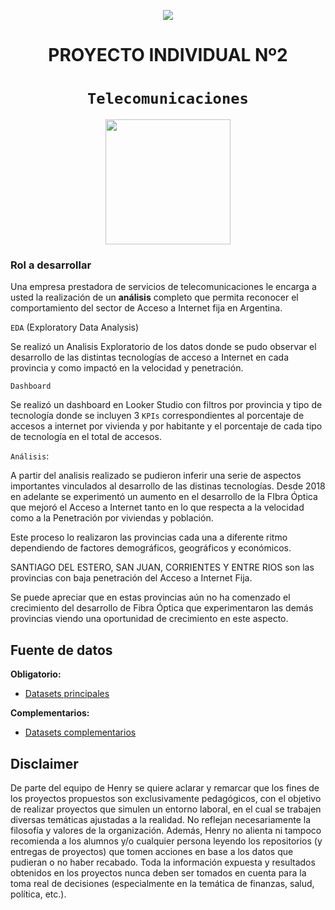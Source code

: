 <p align='center'>
<img src ="https://d31uz8lwfmyn8g.cloudfront.net/Assets/logo-henry-white-lg.png">
<p>

<h1 align='center'>
 <b>PROYECTO INDIVIDUAL Nº2</b>
</h1>
 
# <h1 align="center">**`Telecomunicaciones`**</h1>


<p align='center'>
<img src = 'https://mercadoyempresas.com/fotos/ATICAccesoaInternet.jpg' height = 200>
<p>


 

 
### **Rol a desarrollar**

Una empresa prestadora de servicios de telecomunicaciones le encarga a usted la realización de un **análisis** completo que permita reconocer el comportamiento del sector de Acceso a Internet fija en Argentina.


`EDA` (Exploratory Data Analysis)

Se realizó un Analisis Exploratorio de los datos donde se pudo observar el desarrollo de las distintas tecnologías de acceso a Internet en cada provincia y como impactó en la velocidad y penetración.

`Dashboard`

Se realizó un dashboard en Looker Studio con filtros por provincia y tipo de tecnología donde se incluyen 3 `KPIs` correspondientes al porcentaje de accesos a internet por vivienda y por habitante y el porcentaje de cada tipo de tecnología en el total de accesos.

`Análisis`:

A partir del analisis realizado se pudieron inferir una serie de aspectos importantes vinculados al desarrollo de las distinas tecnologías. Desde 2018 en adelante se experimentó un aumento en el desarrollo de la FIbra Óptica que mejoró el Acceso a Internet tanto en lo que respecta a la velocidad como a la Penetración por viviendas y población. 

Este proceso lo realizaron las provincias cada una a diferente ritmo dependiendo de factores demográficos, geográficos y económicos.

SANTIAGO DEL ESTERO, SAN JUAN, CORRIENTES Y ENTRE RIOS son las provincias con baja penetración del Acceso a Internet Fija. 

Se puede apreciar que en estas provincias aún no ha comenzado el crecimiento del desarrollo de Fibra Óptica que experimentaron las demás provincias viendo una oportunidad de crecimiento en este aspecto.



## Fuente de datos
**Obligatorio:**

- [Datasets principales](https://datosabiertos.enacom.gob.ar/dashboards/20000/acceso-a-internet/) 

**Complementarios:**

- [Datasets complementarios](https://datosabiertos.enacom.gob.ar/home)





## Disclaimer
De parte del equipo de Henry se quiere aclarar y remarcar que los fines de los proyectos propuestos son exclusivamente pedagógicos, con el objetivo de realizar proyectos que simulen un entorno laboral, en el cual se trabajen diversas temáticas ajustadas a la realidad. No reflejan necesariamente la filosofía y valores de la organización. Además, Henry no alienta ni tampoco recomienda a los alumnos y/o cualquier persona leyendo los repositorios (y entregas de proyectos) que tomen acciones en base a los datos que pudieran o no haber recabado. Toda la información expuesta y resultados obtenidos en los proyectos nunca deben ser tomados en cuenta para la toma real de decisiones (especialmente en la temática de finanzas, salud, política, etc.).
  
  




